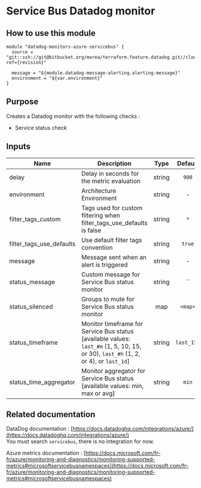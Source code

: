 Service Bus Datadog monitor
===========================

How to use this module
----------------------

```
module "datadog-monitors-azure-servicebus" {
  source = "git::ssh://git@bitbucket.org/morea/terraform.feature.datadog.git//cloud/azure/servicebus?ref={revision}"

  message = "${module.datadog-message-alerting.alerting-message}"
  environment = "${var.environment}"
}
```

Purpose
-------
Creates a Datadog monitor with the following checks :

* Service status check

Inputs
------

| Name | Description | Type | Default | Required |
|------|-------------|:----:|:-----:|:-----:|
| delay | Delay in seconds for the metric evaluation | string | `900` | no |
| environment | Architecture Environment | string | - | yes |
| filter_tags_custom | Tags used for custom filtering when filter_tags_use_defaults is false | string | `*` | no |
| filter_tags_use_defaults | Use default filter tags convention | string | `true` | no |
| message | Message sent when an alert is triggered | string | - | yes |
| status_message | Custom message for Service Bus status monitor | string | `` | no |
| status_silenced | Groups to mute for Service Bus status monitor | map | `<map>` | no |
| status_timeframe | Monitor timeframe for Service Bus status [available values: `last_#m` (1, 5, 10, 15, or 30), `last_#h` (1, 2, or 4), or `last_1d`] | string | `last_15m` | no |
| status_time_aggregator | Monitor aggregator for Service Bus status [available values: min, max or avg] | string | `min` | no |

Related documentation
---------------------

DataDog documentation : [https://docs.datadoghq.com/integrations/azure/](https://docs.datadoghq.com/integrations/azure/)  
You must search `servicebus`, there is no integration for now.

Azure metrics documentation : [https://docs.microsoft.com/fr-fr/azure/monitoring-and-diagnostics/monitoring-supported-metrics#microsoftservicebusnamespaces](https://docs.microsoft.com/fr-fr/azure/monitoring-and-diagnostics/monitoring-supported-metrics#microsoftservicebusnamespaces)
